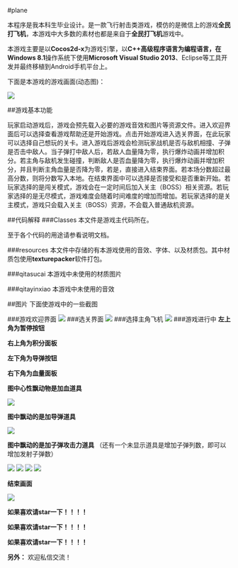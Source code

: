 #plane

本程序是我本科生毕业设计。是一款飞行射击类游戏，模仿的是微信上的游戏**全民打飞机**，本游戏中大多数的素材也都是来自于**全民打飞机**游戏中。

本游戏主要是以**Cocos2d-x**为游戏引擎，以**C++**高级程序语言为编程语言，在**Windows 8.1**操作系统下使用**Microsoft Visual Studio 2013**、Eclipse等工具开发并最终移植到Android手机平台上。


下面是本游戏的游戏画面(动态图)：

![](https://raw.githubusercontent.com/jybhaha/plane/master/plane.gif)

##游戏基本功能

玩家启动游戏后，游戏会预先载入必要的游戏音效和图片等资源文件。进入欢迎界面后可以选择查看游戏帮助还是开始游戏。点击开始游戏进入选关界面，在此玩家可以选择自己想玩的关卡。进入游戏后游戏会检测玩家战机是否与敌机相撞、子弹是否击中敌人。当子弹打中敌人后，若敌人血量降为零，执行爆炸动画并增加积分。若主角与敌机发生碰撞，判断敌人是否血量降为零，执行爆炸动画并增加积分，并且判断主角血量是否降为零，若是，直接进入结束界面。若本场分数超过最高分数，则将分数写入本地。在结束界面中可以选择是否接受和是否重新开始。若玩家选择的是闯关模式，游戏会在一定时间后加入关主（BOSS）相关资源。若玩家选择的是无尽模式，游戏难度会随着时间难度的增加而增加。若玩家选择的是关主模式，游戏只会载入关主（BOSS）资源，不会载入普通敌机资源。

##代码解释
###Classes
本文件是游戏主代码所在。

至于各个代码的用途请参看说明文档。

###resources
本文件中存储的有本游戏使用的音效、字体、以及材质包。其中材质包使用**texturepacker**软件打包。

###qitasucai
本游戏中未使用的材质图片

###qitayinxiao
本游戏中未使用的音效

##图片
下面使游戏中的一些截图

###游戏欢迎界面
![](https://raw.githubusercontent.com/jybhaha/plane/master/photos/1.png)
###选关界面
![](https://raw.githubusercontent.com/jybhaha/plane/master/photos/2.png)
###选择主角飞机
![](https://raw.githubusercontent.com/jybhaha/plane/master/photos/4.png)
###游戏进行中
**左上角为暂停按钮**

**右上角为积分面板**

**左下角为导弹按钮**

**右下角为血量面板**

**图中心性飘动物是加血道具**

![](https://raw.githubusercontent.com/jybhaha/plane/master/photos/5.png)

**图中飘动的是加导弹道具**

![](https://raw.githubusercontent.com/jybhaha/plane/master/photos/6.png)

**图中飘动的是加子弹攻击力道具**
（还有一个未显示道具是增加子弹列数，即可以增加发射子弹数）

![](https://raw.githubusercontent.com/jybhaha/plane/master/photos/7.png)
![](https://raw.githubusercontent.com/jybhaha/plane/master/photos/8.png)
![](https://raw.githubusercontent.com/jybhaha/plane/master/photos/9.png)
![](https://raw.githubusercontent.com/jybhaha/plane/master/photos/10.png)

**结束画面**

![](https://raw.githubusercontent.com/jybhaha/plane/master/photos/11.png)

**如果喜欢请star一下！！！！**

**如果喜欢请star一下！！！！**

**如果喜欢请star一下！！！！**

**另外：**
  欢迎私信交流！
